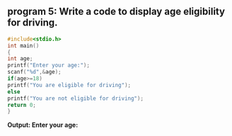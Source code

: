 ## program 5: Write a code to display age eligibility for driving.
```C
#include<stdio.h>
int main()
{
int age;
printf("Enter your age:");
scanf("%d",&age);
if(age>=18)
printf("You are eligible for driving");
else
printf("You are not eligible for driving");
return 0;
}
```  
**Output: Enter your age:**
